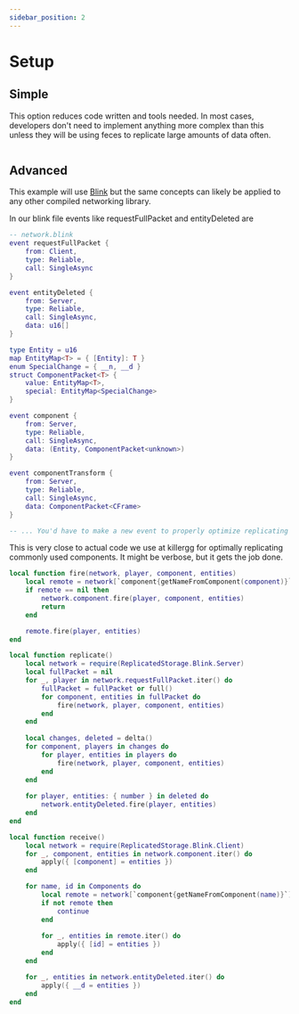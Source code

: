 ```yaml
---
sidebar_position: 2
---
```


# Setup

## Simple

This option reduces code written and tools needed. In most cases, developers don't need to implement anything more complex than this unless they will be using feces to replicate large amounts of data often.

```lua


```

## Advanced
This example will use [Blink](https://1axen.github.io/blink) but the same concepts can likely be applied to any other compiled networking library.


In our blink file events like requestFullPacket and entityDeleted are 
```lua
-- network.blink
event requestFullPacket {
	from: Client,
	type: Reliable,
	call: SingleAsync
}

event entityDeleted {
	from: Server,
	type: Reliable,
	call: SingleAsync,
	data: u16[]
}

type Entity = u16
map EntityMap<T> = { [Entity]: T }
enum SpecialChange = { __n, __d }
struct ComponentPacket<T> {
	value: EntityMap<T>,
	special: EntityMap<SpecialChange>
}

event component {
	from: Server,
	type: Reliable,
	call: SingleAsync,
	data: (Entity, ComponentPacket<unknown>)
}

event componentTransform {
	from: Server,
	type: Reliable,
	call: SingleAsync,
	data: ComponentPacket<CFrame>
}

-- ... You'd have to make a new event to properly optimize replicating each component
```

This is very close to actual code we use at killergg for optimally replicating commonly used components. It might be verbose, but it gets the job done.

```lua
local function fire(network, player, component, entities)
	local remote = network[`component{getNameFromComponent(component)}`]
	if remote == nil then
		network.component.fire(player, component, entities)
		return
	end

	remote.fire(player, entities)
end

local function replicate()
	local network = require(ReplicatedStorage.Blink.Server)
	local fullPacket = nil
	for _, player in network.requestFullPacket.iter() do
		fullPacket = fullPacket or full()
		for component, entities in fullPacket do
			fire(network, player, component, entities)
		end
	end
	
	local changes, deleted = delta()
	for component, players in changes do
		for player, entities in players do
			fire(network, player, component, entities)
 		end
	end
	
	for player, entities: { number } in deleted do
		network.entityDeleted.fire(player, entities)
	end
end

local function receive()
	local network = require(ReplicatedStorage.Blink.Client)
	for _, component, entities in network.component.iter() do
		apply({ [component] = entities })
	end

	for name, id in Components do
		local remote = network[`component{getNameFromComponent(name)}`]
		if not remote then
			continue
		end
		
		for _, entities in remote.iter() do
			apply({ [id] = entities })
		end
	end

	for _, entities in network.entityDeleted.iter() do
		apply({ __d = entities })
	end
end
```